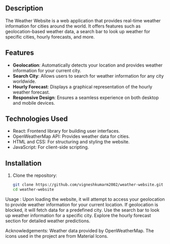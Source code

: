 
## Description

The Weather Website is a web application that provides real-time weather information for cities around the world. It offers features such as geolocation-based weather data, a search bar to look up weather for specific cities, hourly forecasts, and more.

## Features

- **Geolocation**: Automatically detects your location and provides weather information for your current city.
- **Search City**: Allows users to search for weather information for any city worldwide.
- **Hourly Forecast**: Displays a graphical representation of the hourly weather forecast.
- **Responsive Design**: Ensures a seamless experience on both desktop and mobile devices.

## Technologies Used

- React: Frontend library for building user interfaces.
- OpenWeatherMap API: Provides weather data for cities.
- HTML and CSS: For structuring and styling the website.
- JavaScript: For client-side scripting.

## Installation

1. Clone the repository:

   ```bash
   git clone https://github.com/vigneshkumarm2002/weather-website.git
   cd weather-website

Usage :
Upon loading the website, it will attempt to access your geolocation to provide weather information for your current location. If geolocation is blocked, it will fetch data for a predefined city.
Use the search bar to look up weather information for a specific city.
Explore the hourly forecast section for detailed weather predictions.

Acknowledgements:
Weather data provided by OpenWeatherMap.
The icons used in the project are from Material Icons.
